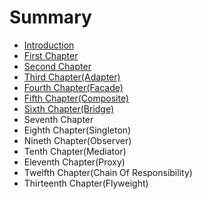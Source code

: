 # Summary

* [Introduction](README.md)
* [First Chapter](chapter1.md)
* [Second Chapter](second-chapter-interface.md)
* [Third Chapter\(Adapter\)](third-chapteradapter.md)
* [Fourth Chapter\(Facade\)](fourth-chapterfacade.md)
* [Fifth Chapter\(Composite\)](fifth-chaptercomposite.md)
* [Sixth Chapter\(Bridge\)](sixth-chapterbridge.md)
* Seventh Chapter
* Eighth Chapter\(Singleton\)
* Nineth Chapter\(Observer\)
* Tenth Chapter\(Mediator\)
* Eleventh Chapter\(Proxy\)
* Twelfth Chapter\(Chain Of Responsibility\)
* Thirteenth Chapter\(Flyweight\)

